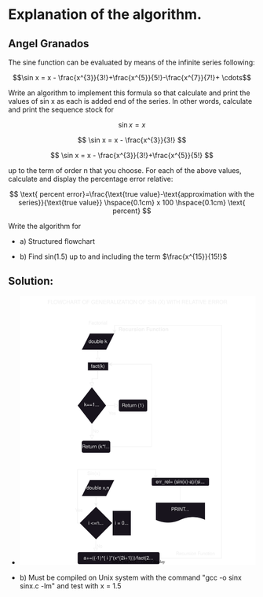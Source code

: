 # Explanation of the algorithm.

## Angel Granados

The sine function can be evaluated by means of the infinite series
following:

$$\sin x = x - \frac{x^{3}}{3!}+\frac{x^{5}}{5!}-\frac{x^{7}}{7!}+ \cdots$$

Write an algorithm to implement this formula so that calculate and print the values of sin x as each is added end of the series. In other words, calculate and print the sequence stock for

$$ \sin x = x $$

$$ \sin x = x - \frac{x^{3}}{3!} $$

$$ \sin x = x - \frac{x^{3}}{3!}+\frac{x^{5}}{5!} $$

up to the term of order n that you choose. For each of the above values, calculate and display the percentage error relative:

 $$  \text{ percent error}=\frac{\text{true value}-\text{approximation with the series}}{\text{true value}} \hspace{0.1cm} x 100 \hspace{0.1cm} \text{  percent}   $$

Write the algorithm for 

- a) Structured flowchart

- b) Find sin(1.5) up to and including the term $\frac{x^{15}}{15!}$

## Solution:

- ![a](https://github.com/aggranadoss/numerical_methods/blob/main/chapter_2/2.4/sinx.svg)

- b) Must be compiled on Unix system with the command "gcc -o sinx sinx.c -lm" and test with x = 1.5
